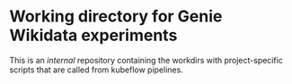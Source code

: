 # Working directory for Genie Wikidata experiments

This is an _internal_ repository containing the workdirs with project-specific scripts that are called from kubeflow pipelines.

